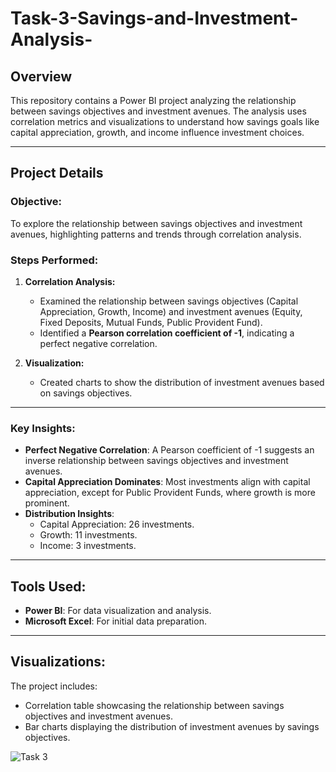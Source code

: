 # Task-3-Savings-and-Investment-Analysis-

## Overview
This repository contains a Power BI project analyzing the relationship between savings objectives and investment avenues. The analysis uses correlation metrics and visualizations to understand how savings goals like capital appreciation, growth, and income influence investment choices.

---

## Project Details

### Objective:
To explore the relationship between savings objectives and investment avenues, highlighting patterns and trends through correlation analysis.

### Steps Performed:
1. **Correlation Analysis:**
   - Examined the relationship between savings objectives (Capital Appreciation, Growth, Income) and investment avenues (Equity, Fixed Deposits, Mutual Funds, Public Provident Fund).
   - Identified a **Pearson correlation coefficient of -1**, indicating a perfect negative correlation.

2. **Visualization:**
   - Created charts to show the distribution of investment avenues based on savings objectives.

---

### Key Insights:
- **Perfect Negative Correlation**: A Pearson coefficient of -1 suggests an inverse relationship between savings objectives and investment avenues.
- **Capital Appreciation Dominates**: Most investments align with capital appreciation, except for Public Provident Funds, where growth is more prominent.
- **Distribution Insights**:
  - Capital Appreciation: 26 investments.
  - Growth: 11 investments.
  - Income: 3 investments.

---

## Tools Used:
- **Power BI**: For data visualization and analysis.
- **Microsoft Excel**: For initial data preparation.

---

## Visualizations:
The project includes:
- Correlation table showcasing the relationship between savings objectives and investment avenues.
- Bar charts displaying the distribution of investment avenues by savings objectives.

![Task 3](https://github.com/user-attachments/assets/a36ba9e3-a826-4052-a665-f597c97d6da8)

